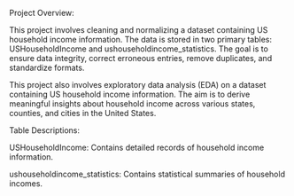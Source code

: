 Project Overview:

This project involves cleaning and normalizing a dataset containing US household income information. 
The data is stored in two primary tables: USHouseholdIncome and ushouseholdincome_statistics. 
The goal is to ensure data integrity, correct erroneous entries, remove duplicates, and standardize formats. 

This project also involves exploratory data analysis (EDA) on a dataset containing US household income information.
The aim is to derive meaningful insights about household income across various states, counties, and cities in the United States.


Table Descriptions:

USHouseholdIncome: Contains detailed records of household income information.

ushouseholdincome_statistics: Contains statistical summaries of household incomes.

